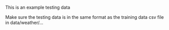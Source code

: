 This is an example testing data

Make sure the testing data is in the same format as the training data csv file in data/weather/...
